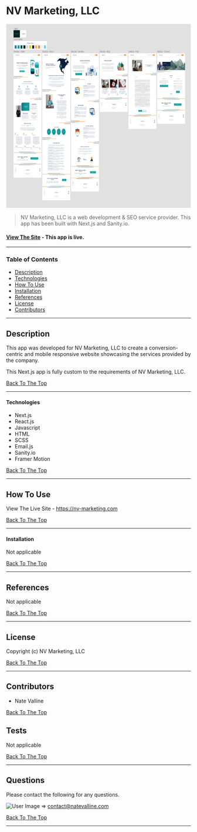 # NV Marketing, LLC

<img src="./git_img/nv_marketing_design.png" alt="NV Marketing Design" height="500px">

> NV Marketing, LLC is a web development & SEO service provider. This app has been built with Next.js and Sanity.io.

#### [View The Site](https://nv-marketing.com) - This app is live.

<!-- Badge(s) Here -->

---

### Table of Contents

- [Description](#description)
- [Technologies](#technologies)
- [How To Use](#how-to-use)
- [Installation](#installation)
- [References](#references)
- [License](#license)
- [Contributors](#contributors)

---

## Description

This app was developed for NV Marketing, LLC to create a conversion-centric and mobile responsive website showcasing the services provided by the company.

This Next.js app is fully custom to the requirements of NV Marketing, LLC.

[Back To The Top](#project-name)

---

#### Technologies

- Next.js
- React.js
- Javascript
- HTML
- SCSS
- Email.js
- Sanity.io
- Framer Motion

[Back To The Top](#project-name)

---

## How To Use

View The Live Site - https://nv-marketing.com

[Back To The Top](#project-name)

---

#### Installation

Not applicable

[Back To The Top](#project-name)

---

## References

Not applicable

[Back To The Top](#project-name)

---

## License

Copyright (c) NV Marketing, LLC

[Back To The Top](#project-name)

---

## Contributors

- Nate Valline

[Back To The Top](#project-name)

## Tests

Not applicable

[Back To The Top](#project-name)

---

## Questions

Please contact the following for any questions.

<img src="https://avatars3.githubusercontent.com/u/58278138?v=4" alt="User Image" width="35px"> => contact@natevalline.com

[Back To The Top](#project-name)

---
